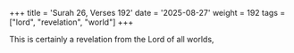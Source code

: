 +++
title = 'Surah 26, Verses 192'
date = '2025-08-27'
weight = 192
tags = ["lord", "revelation", "world"]
+++

This is certainly a revelation from the Lord of all worlds,